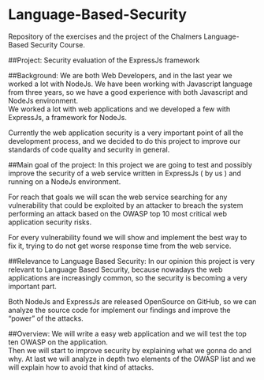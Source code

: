 # Language-Based-Security
Repository of the exercises and the project of the Chalmers Language-Based Security Course.

##Project: Security evaluation of the ExpressJs framework


##Background: 
We are both Web Developers, and in the last year we worked a lot with NodeJs.
We have been working with Javascript language from three years, so we have a good experience with both Javascript and NodeJs environment.  
We worked a lot with web applications and we developed a few with ExpressJs, a framework for NodeJs.

Currently the web application security is a very important point of all the development process, and we decided to do this project to improve our standards of code quality and security in general.


##Main goal of the project:
In this project we are going to test and possibly improve the security of a web service written in ExpressJs ( by us ) and running on a NodeJs environment.


For reach that goals we will scan the web service searching for any vulnerability that could be exploited by an attacker to breach the system performing an attack based on the OWASP top 10 most critical web application security risks.


For every vulnerability found we will show and implement the best way to fix it, trying to do not get worse response time from the web service.      


##Relevance to Language Based Security:
In our opinion this project is very relevant to Language Based Security, because nowadays the web applications are increasingly common, so the security is becoming a very important part.


Both NodeJs and ExpressJs are released OpenSource on GitHub, so we can analyze the source code for implement our findings and improve the “power” of the attacks.


##Overview:
We will write a easy web application and we will test the top ten OWASP on the application.  
Then we will start to improve security by explaining what we gonna do and why.
At last we will analyze in depth two elements of the OWASP list and we will explain how to avoid that kind of attacks.
